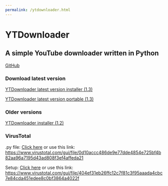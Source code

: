 ```yaml
---
permalink: /ytdownloader.html
---
```

# YTDownloader
## A simple YouTube downloader written in Python

[GitHub](https://github.com/GPGamer98/YTDownloader)

### Download latest version
[YTDownloader latest version installer (1.3)](https://github.com/GPGamer98/YTDownloader/releases/tag/v1.3)

[YTDownloader latest version portable (1.3)](https://github.com/GPGamer98/YTDownloader/releases/tag/v1.3Portable)
### Older versions
[YTDownloader installer (1.2)](https://github.com/GPGamer98/YTDownloader/releases/tag/v1.2)

### VirusTotal
.py file: [Click here](https://www.virustotal.com/gui/file/0d10accc486de9e77dde4854e725bf4b82aa96a7195d43ad808f3ef4affeda21) or use this link: 
https://www.virustotal.com/gui/file/0d10accc486de9e77dde4854e725bf4b82aa96a7195d43ad808f3ef4affeda21

Setup: [Click here](https://www.virustotal.com/gui/file/404ef31eb26ffc12c7f81c3f95aaada4cbc7e84cda451edee8c0bf3864a4022f) or use this link: 
https://www.virustotal.com/gui/file/404ef31eb26ffc12c7f81c3f95aaada4cbc7e84cda451edee8c0bf3864a4022f
